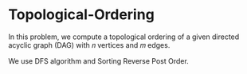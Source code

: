 # Topological-Ordering


In this problem, we compute a topological ordering of a given directed acyclic graph (DAG) with 𝑛 vertices and 𝑚 edges.

We use DFS algorithm and Sorting Reverse Post Order.

